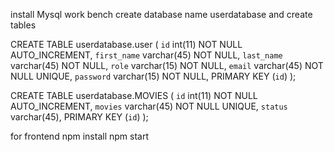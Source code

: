 install Mysql work bench
create database name userdatabase
and create tables   

CREATE TABLE userdatabase.user (
  `id` int(11) NOT NULL AUTO_INCREMENT,
  `first_name` varchar(45) NOT NULL,
  `last_name` varchar(45) NOT NULL,
  `role` varchar(15) NOT NULL,
  `email` varchar(45) NOT NULL UNIQUE,
  `password` varchar(15) NOT NULL,
  PRIMARY KEY (`id`)
);

CREATE TABLE userdatabase.MOVIES (
  `id` int(11) NOT NULL AUTO_INCREMENT,
  `movies` varchar(45) NOT NULL UNIQUE,
  `status` varchar(45),
  PRIMARY KEY (`id`)
);

for frontend
npm install
npm start